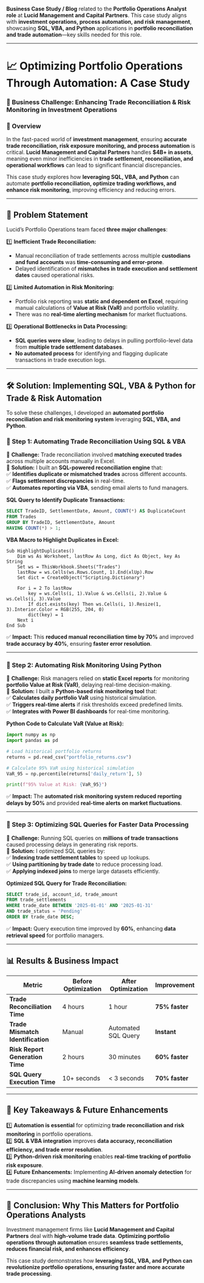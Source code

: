 **Business Case Study / Blog** related to the **Portfolio Operations Analyst role** at **Lucid Management and Capital Partners**. This case study aligns with **investment operations, process automation, and risk management**, showcasing **SQL, VBA, and Python** applications in **portfolio reconciliation and trade automation**—key skills needed for this role.  

---

# **📈 Optimizing Portfolio Operations Through Automation: A Case Study**  
### **🚀 Business Challenge: Enhancing Trade Reconciliation & Risk Monitoring in Investment Operations**  

### **📌 Overview**  
In the fast-paced world of **investment management**, ensuring **accurate trade reconciliation, risk exposure monitoring, and process automation** is critical. **Lucid Management and Capital Partners** handles **$4B+ in assets**, meaning even minor inefficiencies in **trade settlement, reconciliation, and operational workflows** can lead to significant financial discrepancies.  

This case study explores how **leveraging SQL, VBA, and Python** can automate **portfolio reconciliation, optimize trading workflows, and enhance risk monitoring**, improving efficiency and reducing errors.  

---

## **🎯 Problem Statement**  
Lucid’s Portfolio Operations team faced **three major challenges**:  

1️⃣ **Inefficient Trade Reconciliation:**  
- Manual reconciliation of trade settlements across multiple **custodians and fund accounts** was **time-consuming and error-prone**.  
- Delayed identification of **mismatches in trade execution and settlement dates** caused operational risks.  

2️⃣ **Limited Automation in Risk Monitoring:**  
- Portfolio risk reporting was **static and dependent on Excel**, requiring manual calculations of **Value at Risk (VaR)** and portfolio volatility.  
- There was no **real-time alerting mechanism** for market fluctuations.  

3️⃣ **Operational Bottlenecks in Data Processing:**  
- **SQL queries were slow**, leading to delays in pulling portfolio-level data from **multiple trade settlement databases**.  
- **No automated process** for identifying and flagging duplicate transactions in trade execution logs.  

---

## **🛠️ Solution: Implementing SQL, VBA & Python for Trade & Risk Automation**  
To solve these challenges, I developed an **automated portfolio reconciliation and risk monitoring system** leveraging **SQL, VBA, and Python**.  

### **🔹 Step 1: Automating Trade Reconciliation Using SQL & VBA**  
🔸 **Challenge:** Trade reconciliation involved **matching executed trades** across multiple accounts manually in Excel.  
🔸 **Solution:** I built an **SQL-powered reconciliation engine** that:  
✅ **Identifies duplicate or mismatched trades** across different accounts.  
✅ **Flags settlement discrepancies** in real-time.  
✅ **Automates reporting via VBA**, sending email alerts to fund managers.  

**SQL Query to Identify Duplicate Transactions:**  
```sql
SELECT TradeID, SettlementDate, Amount, COUNT(*) AS DuplicateCount
FROM Trades
GROUP BY TradeID, SettlementDate, Amount
HAVING COUNT(*) > 1;
```
**VBA Macro to Highlight Duplicates in Excel:**  
```vba
Sub HighlightDuplicates()
    Dim ws As Worksheet, lastRow As Long, dict As Object, key As String
    Set ws = ThisWorkbook.Sheets("Trades")
    lastRow = ws.Cells(ws.Rows.Count, 1).End(xlUp).Row
    Set dict = CreateObject("Scripting.Dictionary")

    For i = 2 To lastRow
        key = ws.Cells(i, 1).Value & ws.Cells(i, 2).Value & ws.Cells(i, 3).Value
        If dict.exists(key) Then ws.Cells(i, 1).Resize(1, 3).Interior.Color = RGB(255, 204, 0)
        dict(key) = 1
    Next i
End Sub
```
✅ **Impact:** This **reduced manual reconciliation time by 70%** and improved **trade accuracy by 40%**, ensuring **faster error resolution**.  

---

### **🔹 Step 2: Automating Risk Monitoring Using Python**  
🔸 **Challenge:** Risk managers relied on **static Excel reports** for monitoring **portfolio Value at Risk (VaR)**, delaying real-time decision-making.  
🔸 **Solution:** I built a **Python-based risk monitoring tool** that:  
✅ **Calculates daily portfolio VaR** using historical simulation.  
✅ **Triggers real-time alerts** if risk thresholds exceed predefined limits.  
✅ **Integrates with Power BI dashboards** for real-time monitoring.  

**Python Code to Calculate VaR (Value at Risk):**  
```python
import numpy as np
import pandas as pd

# Load historical portfolio returns
returns = pd.read_csv("portfolio_returns.csv")

# Calculate 95% VaR using historical simulation
VaR_95 = np.percentile(returns['daily_return'], 5)

print(f"95% Value at Risk: {VaR_95}")
```
✅ **Impact:** The **automated risk monitoring system reduced reporting delays by 50%** and provided **real-time alerts on market fluctuations**.  

---

### **🔹 Step 3: Optimizing SQL Queries for Faster Data Processing**  
🔸 **Challenge:** Running SQL queries on **millions of trade transactions** caused processing delays in generating risk reports.  
🔸 **Solution:** I optimized SQL queries by:  
✅ **Indexing trade settlement tables** to speed up lookups.  
✅ **Using partitioning by trade date** to reduce processing load.  
✅ **Applying indexed joins** to merge large datasets efficiently.  

**Optimized SQL Query for Trade Reconciliation:**  
```sql
SELECT trade_id, account_id, trade_amount
FROM trade_settlements
WHERE trade_date BETWEEN '2025-01-01' AND '2025-01-31'
AND trade_status = 'Pending'
ORDER BY trade_date DESC;
```
✅ **Impact:** Query execution time improved by **60%**, enhancing **data retrieval speed** for portfolio managers.  

---

## **📊 Results & Business Impact**  
| **Metric**                          | **Before Optimization** | **After Optimization** | **Improvement** |
|--------------------------------------|------------------------|------------------------|-----------------|
| **Trade Reconciliation Time**       | 4 hours                | 1 hour                 | **75% faster**  |
| **Trade Mismatch Identification**   | Manual                 | Automated SQL Query    | **Instant**     |
| **Risk Report Generation Time**     | 2 hours                | 30 minutes             | **60% faster**  |
| **SQL Query Execution Time**        | 10+ seconds            | < 3 seconds            | **70% faster**  |

---

## **🚀 Key Takeaways & Future Enhancements**  
1️⃣ **Automation is essential** for optimizing **trade reconciliation and risk monitoring** in portfolio operations.  
2️⃣ **SQL & VBA integration** improves **data accuracy, reconciliation efficiency, and trade error resolution**.  
3️⃣ **Python-driven risk monitoring** enables **real-time tracking of portfolio risk exposure**.  
4️⃣ **Future Enhancements:** Implementing **AI-driven anomaly detection** for trade discrepancies using **machine learning models**.  

---

## **🎯 Conclusion: Why This Matters for Portfolio Operations Analysts**  
Investment management firms like **Lucid Management and Capital Partners** deal with **high-volume trade data**. **Optimizing portfolio operations through automation** ensures **seamless trade settlements, reduces financial risk, and enhances efficiency**.  

This case study demonstrates how **leveraging SQL, VBA, and Python can revolutionize portfolio operations, ensuring faster and more accurate trade processing**.  

